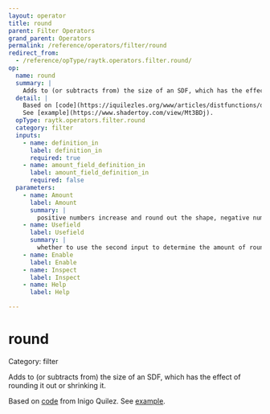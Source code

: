 ```yaml
---
layout: operator
title: round
parent: Filter Operators
grand_parent: Operators
permalink: /reference/operators/filter/round
redirect_from:
  - /reference/opType/raytk.operators.filter.round/
op:
  name: round
  summary: |
    Adds to (or subtracts from) the size of an SDF, which has the effect of rounding it out or shrinking it.
  detail: |
    Based on [code](https://iquilezles.org/www/articles/distfunctions/distfunctions.htm) from Inigo Quilez.
    See [example](https://www.shadertoy.com/view/Mt3BDj).
  opType: raytk.operators.filter.round
  category: filter
  inputs:
    - name: definition_in
      label: definition_in
      required: true
    - name: amount_field_definition_in
      label: amount_field_definition_in
      required: false
  parameters:
    - name: Amount
      label: Amount
      summary: |
        positive numbers increase and round out the shape, negative numbers shrink it.
    - name: Usefield
      label: Usefield
      summary: |
        whether to use the second input to determine the amount of rounding using a value field so various positions can use different amounts of rounding.
    - name: Enable
      label: Enable
    - name: Inspect
      label: Inspect
    - name: Help
      label: Help

---
```


# round

Category: filter



Adds to (or subtracts from) the size of an SDF, which has the effect of rounding it out or shrinking it.

Based on [code](https://iquilezles.org/www/articles/distfunctions/distfunctions.htm) from Inigo Quilez.
See [example](https://www.shadertoy.com/view/Mt3BDj).